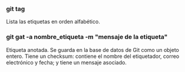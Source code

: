 ### git tag
Lista las etiquetas en orden alfabético.

### git gat -a nombre_etiqueta -m "mensaje de la etiqueta"
Etiqueta anotada. Se guarda en la base de datos de Git como un objeto entero. Tiene un checksum: contiene el nombre del etiquetador, correo electrónico y fecha; y tiene un mensaje asociado.
